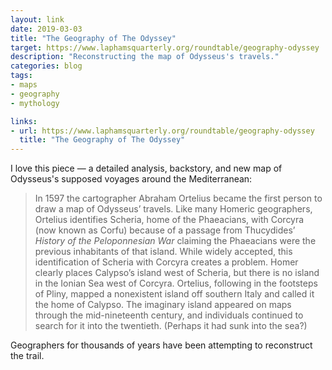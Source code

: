 ```yaml
---
layout: link
date: 2019-03-03
title: "The Geography of The Odyssey"
target: https://www.laphamsquarterly.org/roundtable/geography-odyssey
description: "Reconstructing the map of Odysseus's travels."
categories: blog
tags:
- maps
- geography
- mythology

links:
- url: https://www.laphamsquarterly.org/roundtable/geography-odyssey
  title: "The Geography of The Odyssey"
---
```


I love this piece — a detailed analysis, backstory, and new map of Odysseus's supposed voyages around the Mediterranean:

> In 1597 the cartographer Abraham Ortelius became the first person to draw a map of Odysseus’ travels. Like many Homeric geographers, Ortelius identifies Scheria, home of the Phaeacians, with Corcyra (now known as Corfu) because of a passage from Thucydides’ _History of the Peloponnesian War_ claiming the Phaeacians were the previous inhabitants of that island. While widely accepted, this identification of Scheria with Corcyra creates a problem. Homer clearly places Calypso’s island west of Scheria, but there is no island in the Ionian Sea west of Corcyra. Ortelius, following in the footsteps of Pliny, mapped a nonexistent island off southern Italy and called it the home of Calypso. The imaginary island appeared on maps through the mid-nineteenth century, and individuals continued to search for it into the twentieth. (Perhaps it had sunk into the sea?)

Geographers for thousands of years have been attempting to reconstruct the trail.
